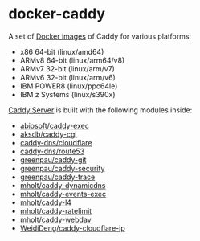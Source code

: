 # docker-caddy
A set of [Docker images](https://hub.docker.com/r/vnxme/caddy) of Caddy for various platforms:
- x86 64-bit (linux/amd64)
- ARMv8 64-bit (linux/arm64/v8)
- ARMv7 32-bit (linux/arm/v7)
- ARMv6 32-bit (linux/arm/v6)
- IBM POWER8 (linux/ppc64le)
- IBM z Systems (linux/s390x)

 [Caddy Server](https://github.com/caddyserver/caddy) is built with the following modules inside:
 - [abiosoft/caddy-exec](https://github.com/abiosoft/caddy-exec)
 - [aksdb/caddy-cgi](https://github.com/aksdb/caddy-cgi)
 - [caddy-dns/cloudflare](https://github.com/caddy-dns/cloudflare)
 - [caddy-dns/route53](https://github.com/caddy-dns/route53)
 - [greenpau/caddy-git](https://github.com/greenpau/caddy-git)
 - [greenpau/caddy-security](https://github.com/greenpau/caddy-security)
 - [greenpau/caddy-trace](https://github.com/greenpau/caddy-trace)
 - [mholt/caddy-dynamicdns](https://github.com/mholt/caddy-dynamicdns)
 - [mholt/caddy-events-exec](https://github.com/mholt/caddy-events-exec)
 - [mholt/caddy-l4](https://github.com/mholt/caddy-l4)
 - [mholt/caddy-ratelimit](https://github.com/mholt/caddy-ratelimit)
 - [mholt/caddy-webdav](https://github.com/mholt/caddy-webdav)
 - [WeidiDeng/caddy-cloudflare-ip](https://github.com/WeidiDeng/caddy-cloudflare-ip)
